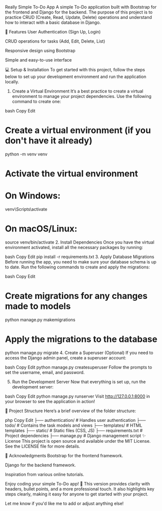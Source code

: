 Really Simple To-Do App
A simple To-Do application built with Bootstrap for the frontend and Django for the backend. The purpose of this project is to practice CRUD (Create, Read, Update, Delete) operations and understand how to interact with a basic database in Django.

🚀 Features
User Authentication (Sign Up, Login)

CRUD operations for tasks (Add, Edit, Delete, List)

Responsive design using Bootstrap

Simple and easy-to-use interface

💻 Setup & Installation
To get started with this project, follow the steps below to set up your development environment and run the application locally.

1. Create a Virtual Environment
It’s a best practice to create a virtual environment to manage your project dependencies. Use the following command to create one:

bash
Copy
Edit
# Create a virtual environment (if you don't have it already)
python -m venv venv

# Activate the virtual environment
# On Windows:
venv\Scripts\activate
# On macOS/Linux:
source venv/bin/activate
2. Install Dependencies
Once you have the virtual environment activated, install all the necessary packages by running:

bash
Copy
Edit
pip install -r requirements.txt
3. Apply Database Migrations
Before running the app, you need to make sure your database schema is up to date. Run the following commands to create and apply the migrations:

bash
Copy
Edit
# Create migrations for any changes made to models
python manage.py makemigrations

# Apply the migrations to the database
python manage.py migrate
4. Create a Superuser (Optional)
If you need to access the Django admin panel, create a superuser account:

bash
Copy
Edit
python manage.py createsuperuser
Follow the prompts to set the username, email, and password.

5. Run the Development Server
Now that everything is set up, run the development server:

bash
Copy
Edit
python manage.py runserver
Visit http://127.0.0.1:8000 in your browser to see the application in action!

📝 Project Structure
Here’s a brief overview of the folder structure:

php
Copy
Edit
├── authentication/         # Handles user authentication
├── todo/                   # Contains the task models and views
├── templates/              # HTML templates
├── static/                 # Static files (CSS, JS)
├── requirements.txt        # Project dependencies
├── manage.py               # Django management script
✨ License
This project is open source and available under the MIT License. See the LICENSE file for more details.

📣 Acknowledgments
Bootstrap for the frontend framework.

Django for the backend framework.

Inspiration from various online tutorials.

Enjoy coding your simple To-Do app! 🎉
This version provides clarity with headers, bullet points, and a more professional touch. It also highlights key steps clearly, making it easy for anyone to get started with your project.

Let me know if you'd like me to add or adjust anything else!









